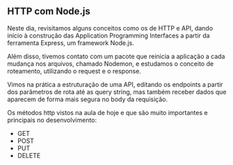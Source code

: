 ## HTTP com Node.js

Neste dia, revisitamos alguns conceitos como os de HTTP e API, dando início à construção das Application Programming Interfaces a partir da ferramenta Express, um framework Node.js.

Além disso, tivemos contato com um pacote que reinicia a aplicação a cada mudança nos arquivos, chamado Nodemon, e estudamos o conceito de roteamento, utilizando o request e o response.

Vimos na prática a estruturação de uma API, editando os endpoints a partir dos parâmetros de rota até as query string, mas também receber dados que aparecem de forma mais segura no body da requisição.

Os métodos http vistos na aula de hoje e que são muito importantes e principais no desenvolvimento:
- GET
- POST
- PUT
- DELETE


